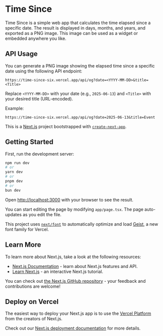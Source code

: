 # Time Since

Time Since is a simple web app that calculates the time elapsed since a specific date. The result is displayed in days, months, and years, and exported as a PNG image. This image can be used as a widget or embedded anywhere you like.

## API Usage

You can generate a PNG image showing the elapsed time since a specific date using the following API endpoint:

```
https://time-since-six.vercel.app/api/og?date=<YYYY-MM-DD>&title=<Title>
```

Replace `<YYYY-MM-DD>` with your date (e.g., `2025-06-13`) and `<Title>` with your desired title (URL-encoded).

Example:

```
https://time-since-six.vercel.app/api/og?date=2025-06-13&title=Event
```

This is a [Next.js](https://nextjs.org) project bootstrapped with [`create-next-app`](https://nextjs.org/docs/app/api-reference/cli/create-next-app).

## Getting Started

First, run the development server:

```bash
npm run dev
# or
yarn dev
# or
pnpm dev
# or
bun dev
```

Open [http://localhost:3000](http://localhost:3000) with your browser to see the result.

You can start editing the page by modifying `app/page.tsx`. The page auto-updates as you edit the file.

This project uses [`next/font`](https://nextjs.org/docs/app/building-your-application/optimizing/fonts) to automatically optimize and load [Geist](https://vercel.com/font), a new font family for Vercel.

## Learn More

To learn more about Next.js, take a look at the following resources:

- [Next.js Documentation](https://nextjs.org/docs) - learn about Next.js features and API.
- [Learn Next.js](https://nextjs.org/learn) - an interactive Next.js tutorial.

You can check out [the Next.js GitHub repository](https://github.com/vercel/next.js) - your feedback and contributions are welcome!

## Deploy on Vercel

The easiest way to deploy your Next.js app is to use the [Vercel Platform](https://vercel.com/new?utm_medium=default-template&filter=next.js&utm_source=create-next-app&utm_campaign=create-next-app-readme) from the creators of Next.js.

Check out our [Next.js deployment documentation](https://nextjs.org/docs/app/building-your-application/deploying) for more details.
